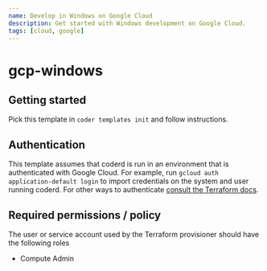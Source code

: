 ```yaml
---
name: Develop in Windows on Google Cloud
description: Get started with Windows development on Google Cloud.
tags: [cloud, google]
---
```


# gcp-windows

## Getting started

Pick this template in `coder templates init` and follow instructions.

## Authentication

This template assumes that coderd is run in an environment that is authenticated
with Google Cloud. For example, run `gcloud auth application-default login` to import
credentials on the system and user running coderd.  For other ways to authenticate
[consult the Terraform docs](https://registry.terraform.io/providers/hashicorp/google/latest/docs/guides/getting_started#adding-credentials).

## Required permissions / policy

The user or service account used by the Terraform provisioner should have the following roles

- Compute Admin

